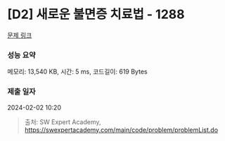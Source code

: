 # [D2] 새로운 불면증 치료법 - 1288 

[문제 링크](https://swexpertacademy.com/main/code/problem/problemDetail.do?contestProbId=AV18_yw6I9MCFAZN) 

### 성능 요약

메모리: 13,540 KB, 시간: 5 ms, 코드길이: 619 Bytes

### 제출 일자

2024-02-02 10:20



> 출처: SW Expert Academy, https://swexpertacademy.com/main/code/problem/problemList.do